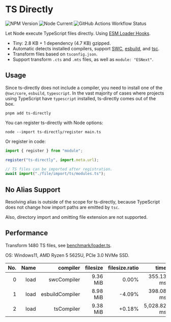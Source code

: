 # TS Directly

![NPM Version](https://img.shields.io/npm/v/ts-directly?style=flat-square)
![Node Current](https://img.shields.io/node/v/ts-directly?style=flat-square)
![GitHub Actions Workflow Status](https://img.shields.io/github/actions/workflow/status/Kaciras/ts-directly/test.yml?style=flat-square)

Let Node execute TypeScript files directly. Using [ESM Loader Hooks](https://nodejs.org/docs/latest/api/module.html#customization-hooks).

* Tiny: 2.8 KB + 1 dependency (4.7 KB) gzipped.
* Automatic detects installed compilers, support [SWC](https://swc.rs/), [esbuild](https://esbuild.github.io), and [tsc](https://github.com/microsoft/TypeScript/wiki/Using-the-Compiler-API#a-simple-transform-function).
* Transform files based on `tsconfig.json`.
* Support transform `.cts` and `.mts` files, as well as `module: "ESNext"`.

## Usage

Since ts-directly does not include a compiler, you need to install one of the `@swc/core`, `esbuild`, `typescript`. In the vast majority of cases where projects using TypeScript have `typescript` installed, ts-directly comes out of the box.

```shell
pnpm add ts-directly
```

You can register ts-directly with Node options:

```shell
node --import ts-directly/register main.ts
```

Or register in code:

```javascript
import { register } from "module";

register("ts-directly", import.meta.url);

// TS files can be imported after registration.
await import("./file/import/ts/modules.ts");
```

## No Alias Support

Resolving alias is outside of the scope for ts-directly, because TypeScript does not change how import paths are emitted by `tsc`.

Also, directory import and omitting file extension are not supported.

## Performance

Transform 1480 TS files, see [benchmark/loader.ts](https://github.com/Kaciras/ts-directly/blob/main/benchmark/loader.ts).

OS: Windows11, AMD Ryzen 5 5625U, PCIe 3.0 NVMe SSD.

| No. | Name |        compiler | filesize | filesize.ratio |        time |   time.SD | time.ratio |
|----:|-----:|----------------:|---------:|---------------:|------------:|----------:|-----------:|
|   0 | load |     swcCompiler | 9.36 MiB |          0.00% |   355.13 ms |   3.75 ms |      0.00% |
|   1 | load | esbuildCompiler | 8.98 MiB |         -4.09% |   398.08 ms |   9.14 ms |    +12.10% |
|   2 | load |      tsCompiler | 9.38 MiB |         +0.18% | 5,028.82 ms | 126.26 ms |  +1316.07% |
